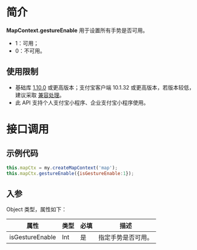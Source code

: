 
# 简介
**MapContext.gestureEnable** 用于设置所有手势是否可用。

- 1：可用；
- 0：不可用。

## 使用限制

- 基础库 [1.10.0](https://opendocs.alipay.com/mini/framework/lib) 或更高版本；支付宝客户端 10.1.32 或更高版本，若版本较低，建议采取 [兼容处理](/mini/framework/compatibility)。
- 此 API 支持个人支付宝小程序、企业支付宝小程序使用。

# 接口调用

## 示例代码
```javascript
this.mapCtx = my.createMapContext('map');
this.mapCtx.gestureEnable({isGestureEnable:1});
```

## 入参
Object 类型，属性如下：

| 属性 | 类型 | 必填 | 描述 |
| --- | --- | --- | --- |
| isGestureEnable | Int | 是 | 指定手势是否可用。 |


